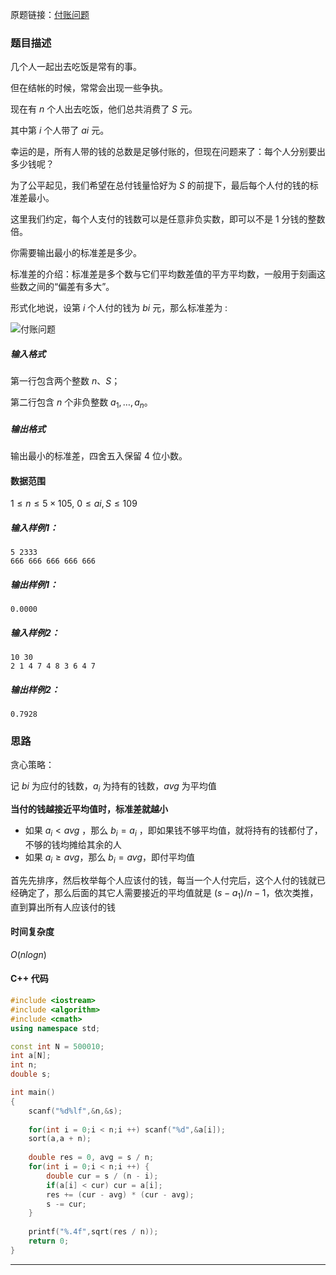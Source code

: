 原题链接：[付账问题](https://www.acwing.com/problem/content/description/1237/)

### 题目描述

几个人一起出去吃饭是常有的事。

但在结帐的时候，常常会出现一些争执。

现在有 $n$ 个人出去吃饭，他们总共消费了 $S$ 元。

其中第 $i$ 个人带了 $ai$ 元。

幸运的是，所有人带的钱的总数是足够付账的，但现在问题来了：每个人分别要出多少钱呢？

为了公平起见，我们希望在总付钱量恰好为 $S$ 的前提下，最后每个人付的钱的标准差最小。

这里我们约定，每个人支付的钱数可以是任意非负实数，即可以不是 $1$ 分钱的整数倍。

你需要输出最小的标准差是多少。

标准差的介绍：标准差是多个数与它们平均数差值的平方平均数，一般用于刻画这些数之间的“偏差有多大”。

形式化地说，设第 $i$ 个人付的钱为 $bi$ 元，那么标准差为 : 

![付账问题](D:\个人资料\Notes\算法\images\付账问题.png)

##### 输入格式

第一行包含两个整数 $n、S；$

第二行包含 $n$ 个非负整数 $a_1, …, a_n。$

##### 输出格式

输出最小的标准差，四舍五入保留 4 位小数。

#### 数据范围

$1≤n≤5×105,$
$0≤ai,S≤109$

##### 输入样例1：

```
5 2333
666 666 666 666 666
```

##### 输出样例1：

```
0.0000
```

##### 输入样例2：

```
10 30
2 1 4 7 4 8 3 6 4 7
```

##### 输出样例2：

```
0.7928
```



### 思路

贪心策略：

记 $bi$ 为应付的钱数，$a_i$ 为持有的钱数，$avg$ 为平均值

**当付的钱越接近平均值时，标准差就越小**

- 如果 $a_i < avg$ ，那么 $b_i = a_i$ ，即如果钱不够平均值，就将持有的钱都付了，不够的钱均摊给其余的人
- 如果 $a_i ≥ avg$，那么 $b_i = avg$，即付平均值

首先先排序，然后枚举每个人应该付的钱，每当一个人付完后，这个人付的钱就已经确定了，那么后面的其它人需要接近的平均值就是 $(s - a_1) / n - 1$，依次类推，直到算出所有人应该付的钱

#### 时间复杂度

$O(nlogn)$

#### C++ 代码
```cpp
#include <iostream>
#include <algorithm>
#include <cmath>
using namespace std;

const int N = 500010;
int a[N];
int n;
double s;

int main()
{
    scanf("%d%lf",&n,&s);
    
    for(int i = 0;i < n;i ++) scanf("%d",&a[i]);
    sort(a,a + n);
    
    double res = 0, avg = s / n;
    for(int i = 0;i < n;i ++) {
        double cur = s / (n - i);
        if(a[i] < cur) cur = a[i];
        res += (cur - avg) * (cur - avg);
        s -= cur;
    }
    
    printf("%.4f",sqrt(res / n));
    return 0;
}
```

----------


